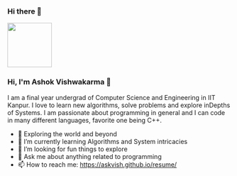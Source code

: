 ### Hi there 👋

<!--
**askvish/askvish** is a ✨ _special_ ✨ repository because its `README.md` (this file) appears on your GitHub profile.

Here are some ideas to get you started:

- 🔭 I’m currently working on ...
- 🌱 I’m currently learning ...
- 👯 I’m looking to collaborate on ...
- 🤔 I’m looking for help with ...
- 💬 Ask me about ...
- 📫 How to reach me: ...
- 😄 Pronouns: ...
- ⚡ Fun fact: ...
-->

<!-- [![Header](https://github.com/askvish/dp/blob/main/IMG_20220226_213053_0935.jpg "Header")](https://github.com/askvish/dp/blob/main/IMG_20220226_213053_0935.jpg) -->
<img src="https://askvish.github.io/resume/" width="100px">

### Hi, I'm Ashok Vishwakarma 👋

I am a final year undergrad of Computer Science and Engineering in IIT Kanpur. I love to learn new algorithms, solve problems and explore inDepths of Systems. I am passionate about programming in general and I can code in many different languages, favorite one being C++.

- 🔭 Exploring the world and beyond
- 🌱 I’m currently learning Algorithms and System intricacies
- 🤔 I’m looking for fun things to explore
- 💬 Ask me about anything related to programming
- 📫 How to reach me: https://askvish.github.io/resume/
